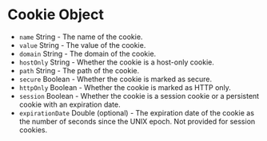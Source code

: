 # Cookie Object

* `name` String - The name of the cookie.
* `value` String - The value of the cookie.
* `domain` String - The domain of the cookie.
* `hostOnly` String - Whether the cookie is a host-only cookie.
* `path` String - The path of the cookie.
* `secure` Boolean - Whether the cookie is marked as secure.
* `httpOnly` Boolean - Whether the cookie is marked as HTTP only.
* `session` Boolean - Whether the cookie is a session cookie or a persistent
  cookie with an expiration date.
* `expirationDate` Double (optional) - The expiration date of the cookie as
  the number of seconds since the UNIX epoch. Not provided for session
  cookies.
